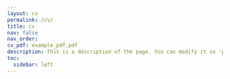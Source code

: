 ```yaml
---
layout: cv
permalink: /cv/
title: cv
nav: false
nav_order: 
cv_pdf: example_pdf.pdf
description: This is a description of the page. You can modify it in 'pages/_cv.md'. You can also change or remove the top pdf download button.
toc:
  sidebar: left
---
```

